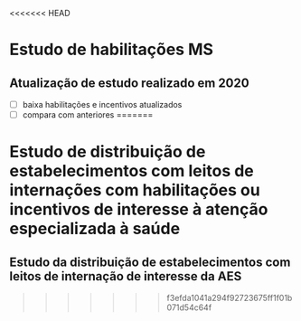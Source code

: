 <<<<<<< HEAD
# Estudo de habilitações MS



## Atualização de estudo realizado em 2020


- [ ] baixa habilitações e incentivos atualizados
- [ ] compara com anteriores
=======
# Estudo de distribuição de estabelecimentos com leitos de internações com habilitações ou incentivos de interesse à atenção especializada à saúde



## Estudo da distribuição de estabelecimentos com leitos de internação de interesse da AES 

>>>>>>> f3efda1041a294f92723675ff1f01b071d54c64f
